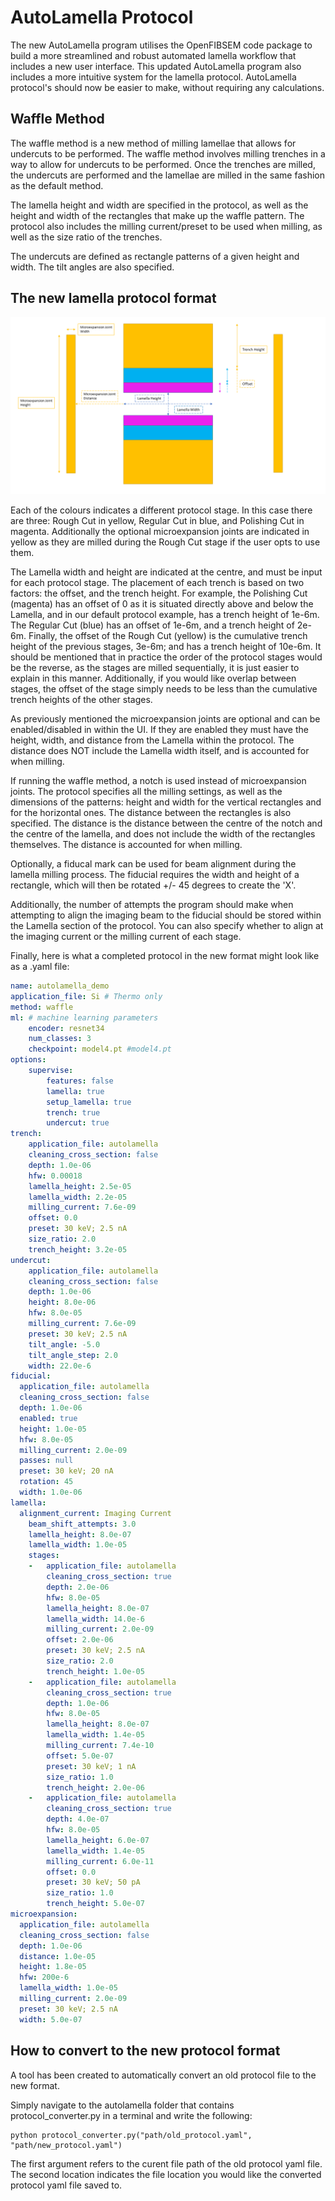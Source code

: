 # AutoLamella Protocol
The new AutoLamella program utilises the OpenFIBSEM code package to build a more streamlined and robust automated lamella workflow that includes a new user interface. This updated AutoLamella program also includes a more intuitive system for the lamella protocol. AutoLamella protocol's should now be easier to make, without requiring any calculations. 

## Waffle Method

The waffle method is a new method of milling lamellae that allows for undercuts to be performed. The waffle method involves milling trenches in a way to allow for undercuts to be performed. Once the trenches are milled, the undercuts are performed and the lamellae are milled in the same fashion as the default method.

The lamella height and width are specified in the protocol, as well as the height and width of the rectangles that make up the waffle pattern. The protocol also includes the milling current/preset to be used when milling, as well as the size ratio of the trenches.

The undercuts are defined as rectangle patterns of a given height and width. The tilt angles are also specified. 

## The new lamella protocol format
![New Protocol Format](img/NewProtocolFormat.bmp)

Each of the colours indicates a different protocol stage. In this case there are three: Rough Cut in yellow, Regular Cut in blue, and Polishing Cut in magenta. Additionally the optional microexpansion joints are indicated in yellow as they are milled during the Rough Cut stage if the user opts to use them. 

The Lamella width and height are indicated at the centre, and must be input for each protocol stage. The placement of each trench is based on two factors: the offset, and the trench height. For example, the Polishing Cut (magenta) has an offset of 0 as it is situated directly above and below the Lamella, and in our default protocol example, has a trench height of 1e-6m. The Regular Cut (blue) has an offset of 1e-6m, and a trench height of 2e-6m. Finally, the offset of the Rough Cut (yellow) is the cumulative trench height of the previous stages, 3e-6m; and has a trench height of 10e-6m. It should be mentioned that in practice the order of the protocol stages would be the reverse, as the stages are milled sequentially, it is just easier to explain in this manner. Additionally, if you would like overlap between stages, the offset of the stage simply needs to be less than the cumulative trench heights of the other stages.

As previously mentioned the microexpansion joints are optional and can be enabled/disabled in within the UI. If they are enabled they must have the height, width, and distance from the Lamella within the protocol. The distance does NOT include the Lamella width itself, and is accounted for when milling.

If running the waffle method, a notch is used instead of microexpansion joints. The protocol specifies all the milling settings, as well as the dimensions of the patterns: height and width for the vertical rectangles and for the horizontal ones. The distance between the rectangles is also specified. The distance is the distance between the centre of the notch and the centre of the lamella, and does not include the width of the rectangles themselves. The distance is accounted for when milling.

Optionally, a fiducal mark can be used for beam alignment during the lamella milling process.
The fiducial requires the width and height of a rectangle, which will then be rotated +/- 45 degrees to create the 'X'.  

Additionally, the number of attempts the program should make when attempting to align the imaging beam to the fiducial should be stored within the Lamella section of the protocol. You can also specify whether to align at the imaging current or the milling current of each stage.

Finally, here is what a completed protocol in the new format might look like as a .yaml file:

```yaml
name: autolamella_demo
application_file: Si # Thermo only
method: waffle
ml: # machine learning parameters 
    encoder: resnet34
    num_classes: 3
    checkpoint: model4.pt #model4.pt
options:
    supervise:
        features: false
        lamella: true
        setup_lamella: true
        trench: true
        undercut: true
trench:
    application_file: autolamella
    cleaning_cross_section: false
    depth: 1.0e-06
    hfw: 0.00018
    lamella_height: 2.5e-05
    lamella_width: 2.2e-05
    milling_current: 7.6e-09
    offset: 0.0
    preset: 30 keV; 2.5 nA
    size_ratio: 2.0
    trench_height: 3.2e-05
undercut:
    application_file: autolamella
    cleaning_cross_section: false
    depth: 1.0e-06
    height: 8.0e-06
    hfw: 8.0e-05
    milling_current: 7.6e-09
    preset: 30 keV; 2.5 nA
    tilt_angle: -5.0
    tilt_angle_step: 2.0
    width: 22.0e-6
fiducial:
  application_file: autolamella
  cleaning_cross_section: false
  depth: 1.0e-06
  enabled: true
  height: 1.0e-05
  hfw: 8.0e-05
  milling_current: 2.0e-09
  passes: null
  preset: 30 keV; 20 nA
  rotation: 45
  width: 1.0e-06
lamella:
  alignment_current: Imaging Current
    beam_shift_attempts: 3.0
    lamella_height: 8.0e-07
    lamella_width: 1.0e-05
    stages:
    -   application_file: autolamella
        cleaning_cross_section: true
        depth: 2.0e-06
        hfw: 8.0e-05
        lamella_height: 8.0e-07
        lamella_width: 14.0e-6
        milling_current: 2.0e-09
        offset: 2.0e-06
        preset: 30 keV; 2.5 nA
        size_ratio: 2.0
        trench_height: 1.0e-05
    -   application_file: autolamella
        cleaning_cross_section: true
        depth: 1.0e-06
        hfw: 8.0e-05
        lamella_height: 8.0e-07
        lamella_width: 1.4e-05
        milling_current: 7.4e-10
        offset: 5.0e-07
        preset: 30 keV; 1 nA
        size_ratio: 1.0
        trench_height: 2.0e-06
    -   application_file: autolamella
        cleaning_cross_section: true
        depth: 4.0e-07
        hfw: 8.0e-05
        lamella_height: 6.0e-07
        lamella_width: 1.4e-05
        milling_current: 6.0e-11
        offset: 0.0
        preset: 30 keV; 50 pA
        size_ratio: 1.0
        trench_height: 5.0e-07
microexpansion:
  application_file: autolamella
  cleaning_cross_section: false
  depth: 1.0e-06
  distance: 1.0e-05
  height: 1.8e-05
  hfw: 200e-6
  lamella_width: 1.0e-05
  milling_current: 2.0e-09
  preset: 30 keV; 2.5 nA
  width: 5.0e-07
```

## How to convert to the new protocol format
A tool has been created to automatically convert an old protocol file to the new format. 

Simply navigate to the autolamella folder that contains protocol_converter.py in a terminal and write the following:

```shellscript
python protocol_converter.py("path/old_protocol.yaml", "path/new_protocol.yaml")
```

The first argument refers to the curent file path of the old protocol yaml file. The second location indicates the file location you would like the converted protocol yaml file saved to.
